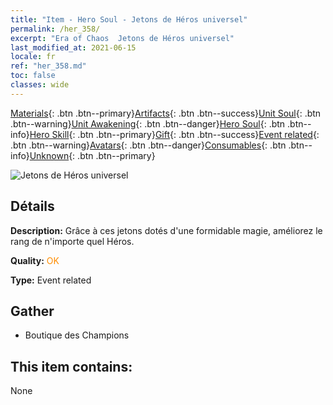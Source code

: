```yaml
---
title: "Item - Hero Soul - Jetons de Héros universel"
permalink: /her_358/
excerpt: "Era of Chaos  Jetons de Héros universel"
last_modified_at: 2021-06-15
locale: fr
ref: "her_358.md"
toc: false
classes: wide
---
```

 [Materials](/ItemsFR/){: .btn .btn--primary}[Artifacts](/ItemsFR/Artifacts/){: .btn .btn--success}[Unit Soul](/ItemsFR/UnitSoul/){: .btn .btn--warning}[Unit Awakening](/ItemsFR/UnitAwakening/){: .btn .btn--danger}[Hero Soul](/ItemsFR/HeroSoul/){: .btn .btn--info}[Hero Skill](/ItemsFR/HeroSkill/){: .btn .btn--primary}[Gift](/ItemsFR/Gift/){: .btn .btn--success}[Event related](/ItemsFR/Events/){: .btn .btn--warning}[Avatars](/ItemsFR/Avatars/){: .btn .btn--danger}[Consumables](/ItemsFR/Consumables/){: .btn .btn--info}[Unknown](/ItemsFR/Unknown/){: .btn .btn--primary}

 ![Jetons de Héros universel](/images/t/i_tool_3002.png)

## Détails
 **Description:** Grâce à ces jetons dotés d'une formidable magie, améliorez le rang de n'importe quel Héros.

 **Quality:** <span style="color: #FF8C00">OK</span>

 **Type:** Event related

## Gather

*    Boutique des Champions 

## This item contains:

  None

